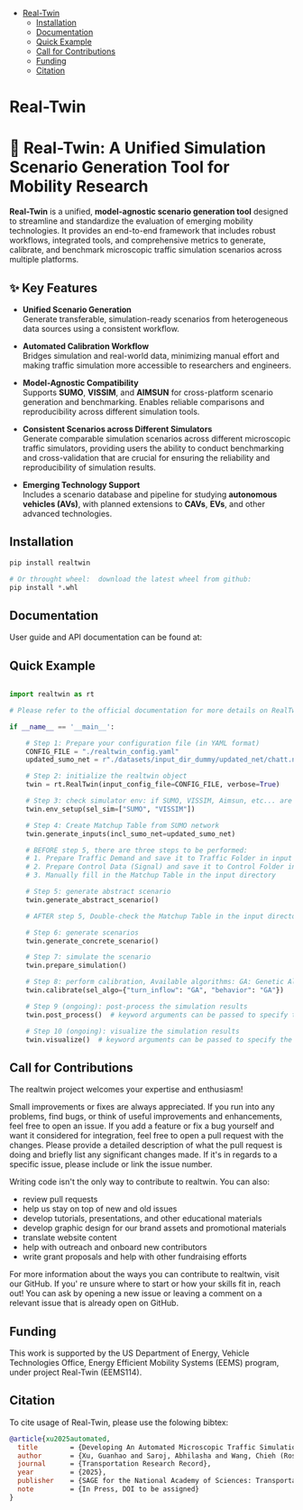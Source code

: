 - [Real-Twin](#read-twin)
  - [Installation](#installation)
  - [Documentation](#documentation)
  - [Quick Example](#quick-example)
  - [Call for Contributions](#call-for-contributions)
  - [Funding](#funding)
  - [Citation](#citation)

# Real-Twin
# 🔁 Real-Twin: A Unified Simulation Scenario Generation Tool for Mobility Research

**Real-Twin** is a unified, **model-agnostic scenario generation tool** designed to streamline and standardize the evaluation of emerging mobility technologies. It provides an end-to-end framework that includes robust workflows, integrated tools, and comprehensive metrics to generate, calibrate, and benchmark microscopic traffic simulation scenarios across multiple platforms.

## ✨ Key Features

- **Unified Scenario Generation**  
  Generate transferable, simulation-ready scenarios from heterogeneous data sources using a consistent workflow.

- **Automated Calibration Workflow**  
  Bridges simulation and real-world data, minimizing manual effort and making traffic simulation more accessible to researchers and engineers.

- **Model-Agnostic Compatibility**  
  Supports **SUMO**, **VISSIM**, and **AIMSUN** for cross-platform scenario generation and benchmarking. Enables reliable comparisons and reproducibility across different simulation tools.

- **Consistent Scenarios across Different Simulators**  
  Generate comparable simulation scenarios across different microscopic traffic simulators, providing users the ability to conduct benchmarking and cross-validation that are crucial for ensuring the reliability and reproducibility of simulation results.

- **Emerging Technology Support**  
  Includes a scenario database and pipeline for studying **autonomous vehicles (AVs)**, with planned extensions to **CAVs**, **EVs**, and other advanced technologies.


## Installation

```python
pip install realtwin

# Or throught wheel:  download the latest wheel from github:
pip install *.whl
```


## Documentation

User guide and API documentation can be found at:

## Quick Example

```python

import realtwin as rt

# Please refer to the official documentation for more details on RealTwin preparation before running the simulation

if __name__ == '__main__':

    # Step 1: Prepare your configuration file (in YAML format)
    CONFIG_FILE = "./realtwin_config.yaml"
    updated_sumo_net = r"./datasets/input_dir_dummy/updated_net/chatt.net.xml"

    # Step 2: initialize the realtwin object
    twin = rt.RealTwin(input_config_file=CONFIG_FILE, verbose=True)

    # Step 3: check simulator env: if SUMO, VISSIM, Aimsun, etc... are installed
    twin.env_setup(sel_sim=["SUMO", "VISSIM"])

    # Step 4: Create Matchup Table from SUMO network
    twin.generate_inputs(incl_sumo_net=updated_sumo_net)

    # BEFORE step 5, there are three steps to be performed:
    # 1. Prepare Traffic Demand and save it to Traffic Folder in input directory
    # 2. Prepare Control Data (Signal) and save it to Control Folder in input directory
    # 3. Manually fill in the Matchup Table in the input directory

    # Step 5: generate abstract scenario
    twin.generate_abstract_scenario()

    # AFTER step 5, Double-check the Matchup Table in the input directory to ensure it is correct.

    # Step 6: generate scenarios
    twin.generate_concrete_scenario()

    # Step 7: simulate the scenario
    twin.prepare_simulation()

    # Step 8: perform calibration, Available algorithms: GA: Genetic Algorithm, SA: Simulated Annealing, TS: Tabu Search
    twin.calibrate(sel_algo={"turn_inflow": "GA", "behavior": "GA"})

    # Step 9 (ongoing): post-process the simulation results
    twin.post_process()  # keyword arguments can be passed to specify the post-processing options

    # Step 10 (ongoing): visualize the simulation results
    twin.visualize()  # keyword arguments can be passed to specify the visualization options
```

## Call for Contributions

The realtwin project welcomes your expertise and enthusiasm!

Small improvements or fixes are always appreciated. If you run into any problems, find bugs, or think of useful improvements and enhancements, feel free to open an issue. If you add a feature or fix a bug yourself and want it considered for integration, feel free to open a pull request with the changes. Please provide a detailed description of what the pull request is doing and briefly list any significant changes made. If it's in regards to a specific issue, please include or link the issue number.

Writing code isn't the only way to contribute to realtwin. You can also:

- review pull requests
- help us stay on top of new and old issues
- develop tutorials, presentations, and other educational materials
- develop graphic design for our brand assets and promotional materials
- translate website content
- help with outreach and onboard new contributors
- write grant proposals and help with other fundraising efforts

For more information about the ways you can contribute to realtwin, visit our GitHub. If you' re unsure where to start or how your skills fit in, reach out! You can ask by opening a new issue or leaving a comment on a relevant issue that is already open on GitHub.


## Funding

This work is supported by the US Department of Energy, Vehicle
Technologies Office, Energy Efficient Mobility Systems (EEMS)
program, under project Real-Twin (EEMS114).

## Citation

To cite usage of Real-Twin, please use the folowing bibtex:

```bibtex
@article{xu2025automated,
  title        = {Developing An Automated Microscopic Traffic Simulation Scenario Generation Tool},
  author       = {Xu, Guanhao and Saroj, Abhilasha and Wang, Chieh (Ross) and Shao, Yunli},
  journal      = {Transportation Research Record},
  year         = {2025},
  publisher    = {SAGE for the National Academy of Sciences: Transportation Research Board},
  note         = {In Press, DOI to be assigned}
}
